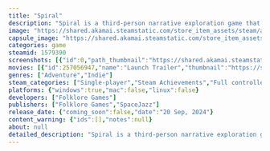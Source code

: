 ```yaml
---
title: "Spiral"
description: "Spiral is a third-person narrative exploration game that shares a poetic vision of cognitive degeneration. Step into the shoes of Bernard as you help him and support him while braving his unravelling mind and reliving his most treasured moments."
image: "https://shared.akamai.steamstatic.com/store_item_assets/steam/apps/1579390/header.jpg?t=1728140862"
capsule_image: "https://shared.akamai.steamstatic.com/store_item_assets/steam/apps/1579390/capsule_231x87.jpg?t=1728140862"
categories: game
steamid: 1579390
screenshots: [{"id":0,"path_thumbnail":"https://shared.akamai.steamstatic.com/store_item_assets/steam/apps/1579390/ss_da0c14b6f7bf932e1aa6322cdb94015349926010.600x338.jpg?t=1728140862","path_full":"https://shared.akamai.steamstatic.com/store_item_assets/steam/apps/1579390/ss_da0c14b6f7bf932e1aa6322cdb94015349926010.1920x1080.jpg?t=1728140862"},{"id":1,"path_thumbnail":"https://shared.akamai.steamstatic.com/store_item_assets/steam/apps/1579390/ss_135279ac781318b5ed6fb30093fc2af28ab2807b.600x338.jpg?t=1728140862","path_full":"https://shared.akamai.steamstatic.com/store_item_assets/steam/apps/1579390/ss_135279ac781318b5ed6fb30093fc2af28ab2807b.1920x1080.jpg?t=1728140862"},{"id":2,"path_thumbnail":"https://shared.akamai.steamstatic.com/store_item_assets/steam/apps/1579390/ss_acc19307a01803e34db172f01ee1be10bae44963.600x338.jpg?t=1728140862","path_full":"https://shared.akamai.steamstatic.com/store_item_assets/steam/apps/1579390/ss_acc19307a01803e34db172f01ee1be10bae44963.1920x1080.jpg?t=1728140862"},{"id":3,"path_thumbnail":"https://shared.akamai.steamstatic.com/store_item_assets/steam/apps/1579390/ss_463e49b32a41c9c2c923bf8d789b52d8fbfc7fdb.600x338.jpg?t=1728140862","path_full":"https://shared.akamai.steamstatic.com/store_item_assets/steam/apps/1579390/ss_463e49b32a41c9c2c923bf8d789b52d8fbfc7fdb.1920x1080.jpg?t=1728140862"},{"id":4,"path_thumbnail":"https://shared.akamai.steamstatic.com/store_item_assets/steam/apps/1579390/ss_ee410eaa7cd263a862b8881d6a003b4965f1d2a5.600x338.jpg?t=1728140862","path_full":"https://shared.akamai.steamstatic.com/store_item_assets/steam/apps/1579390/ss_ee410eaa7cd263a862b8881d6a003b4965f1d2a5.1920x1080.jpg?t=1728140862"},{"id":5,"path_thumbnail":"https://shared.akamai.steamstatic.com/store_item_assets/steam/apps/1579390/ss_ab186e31e4c1aeefc65775d9e63e49a117f5c010.600x338.jpg?t=1728140862","path_full":"https://shared.akamai.steamstatic.com/store_item_assets/steam/apps/1579390/ss_ab186e31e4c1aeefc65775d9e63e49a117f5c010.1920x1080.jpg?t=1728140862"},{"id":6,"path_thumbnail":"https://shared.akamai.steamstatic.com/store_item_assets/steam/apps/1579390/ss_a3bbb9624d1db3953a75b07eb494bf3d17b89b5a.600x338.jpg?t=1728140862","path_full":"https://shared.akamai.steamstatic.com/store_item_assets/steam/apps/1579390/ss_a3bbb9624d1db3953a75b07eb494bf3d17b89b5a.1920x1080.jpg?t=1728140862"},{"id":7,"path_thumbnail":"https://shared.akamai.steamstatic.com/store_item_assets/steam/apps/1579390/ss_3ac820e8c0cae83213274e3eaa81792118e8e940.600x338.jpg?t=1728140862","path_full":"https://shared.akamai.steamstatic.com/store_item_assets/steam/apps/1579390/ss_3ac820e8c0cae83213274e3eaa81792118e8e940.1920x1080.jpg?t=1728140862"},{"id":8,"path_thumbnail":"https://shared.akamai.steamstatic.com/store_item_assets/steam/apps/1579390/ss_1ac35defba02fb69043e754d543ee858ddcf53dd.600x338.jpg?t=1728140862","path_full":"https://shared.akamai.steamstatic.com/store_item_assets/steam/apps/1579390/ss_1ac35defba02fb69043e754d543ee858ddcf53dd.1920x1080.jpg?t=1728140862"},{"id":9,"path_thumbnail":"https://shared.akamai.steamstatic.com/store_item_assets/steam/apps/1579390/ss_e80b783c0e5ae89c57eb4356eb288776ca75c791.600x338.jpg?t=1728140862","path_full":"https://shared.akamai.steamstatic.com/store_item_assets/steam/apps/1579390/ss_e80b783c0e5ae89c57eb4356eb288776ca75c791.1920x1080.jpg?t=1728140862"},{"id":10,"path_thumbnail":"https://shared.akamai.steamstatic.com/store_item_assets/steam/apps/1579390/ss_c2960338c64b2c49d72ff5b223249145d844c595.600x338.jpg?t=1728140862","path_full":"https://shared.akamai.steamstatic.com/store_item_assets/steam/apps/1579390/ss_c2960338c64b2c49d72ff5b223249145d844c595.1920x1080.jpg?t=1728140862"}]
movies: [{"id":257056947,"name":"Launch Trailer","thumbnail":"https://shared.akamai.steamstatic.com/store_item_assets/steam/apps/257056947/movie.293x165.jpg?t=1726843582","webm":{"480":"http://video.akamai.steamstatic.com/store_trailers/257056947/movie480_vp9.webm?t=1726843582","max":"http://video.akamai.steamstatic.com/store_trailers/257056947/movie_max_vp9.webm?t=1726843582"},"mp4":{"480":"http://video.akamai.steamstatic.com/store_trailers/257056947/movie480.mp4?t=1726843582","max":"http://video.akamai.steamstatic.com/store_trailers/257056947/movie_max.mp4?t=1726843582"},"highlight":true},{"id":257041032,"name":"Trailer - Launch Date","thumbnail":"https://shared.akamai.steamstatic.com/store_item_assets/steam/apps/257041032/movie.293x165.jpg?t=1722029332","webm":{"480":"http://video.akamai.steamstatic.com/store_trailers/257041032/movie480_vp9.webm?t=1722029332","max":"http://video.akamai.steamstatic.com/store_trailers/257041032/movie_max_vp9.webm?t=1722029332"},"mp4":{"480":"http://video.akamai.steamstatic.com/store_trailers/257041032/movie480.mp4?t=1722029332","max":"http://video.akamai.steamstatic.com/store_trailers/257041032/movie_max.mp4?t=1722029332"},"highlight":true},{"id":257032922,"name":"Trailer - Friends","thumbnail":"https://shared.akamai.steamstatic.com/store_item_assets/steam/apps/257032922/movie.293x165.jpg?t=1718976713","webm":{"480":"http://video.akamai.steamstatic.com/store_trailers/257032922/movie480_vp9.webm?t=1718976713","max":"http://video.akamai.steamstatic.com/store_trailers/257032922/movie_max_vp9.webm?t=1718976713"},"mp4":{"480":"http://video.akamai.steamstatic.com/store_trailers/257032922/movie480.mp4?t=1718976713","max":"http://video.akamai.steamstatic.com/store_trailers/257032922/movie_max.mp4?t=1718976713"},"highlight":true},{"id":256828713,"name":"Spiral Trailer","thumbnail":"https://shared.akamai.steamstatic.com/store_item_assets/steam/apps/256828713/movie.293x165.jpg?t=1693507254","webm":{"480":"http://video.akamai.steamstatic.com/store_trailers/256828713/movie480_vp9.webm?t=1693507254","max":"http://video.akamai.steamstatic.com/store_trailers/256828713/movie_max_vp9.webm?t=1693507254"},"mp4":{"480":"http://video.akamai.steamstatic.com/store_trailers/256828713/movie480.mp4?t=1693507254","max":"http://video.akamai.steamstatic.com/store_trailers/256828713/movie_max.mp4?t=1693507254"},"highlight":true},{"id":256876852,"name":"Teaser - Demo","thumbnail":"https://shared.akamai.steamstatic.com/store_item_assets/steam/apps/256876852/movie.293x165.jpg?t=1646674181","webm":{"480":"http://video.akamai.steamstatic.com/store_trailers/256876852/movie480_vp9.webm?t=1646674181","max":"http://video.akamai.steamstatic.com/store_trailers/256876852/movie_max_vp9.webm?t=1646674181"},"mp4":{"480":"http://video.akamai.steamstatic.com/store_trailers/256876852/movie480.mp4?t=1646674181","max":"http://video.akamai.steamstatic.com/store_trailers/256876852/movie_max.mp4?t=1646674181"},"highlight":true}]
genres: ["Adventure","Indie"]
steam_categories: ["Single-player","Steam Achievements","Full controller support","Steam Cloud","Family Sharing"]
platforms: {"windows":true,"mac":false,"linux":false}
developers: ["Folklore Games"]
publishers: ["Folklore Games","SpaceJazz"]
release_date: {"coming_soon":false,"date":"20 Sep, 2024"}
content_warning: {"ids":[],"notes":null}
about: null
detailed_description: "Spiral is a third-person narrative exploration game that shares a poetic vision of cognitive degeneration. Step into the shoes of Bernard as you help him and support him while braving his unravelling mind and reliving his most treasured moments.<br><br><img class=\"bb_img\" src=\"https://shared.akamai.steamstatic.com/store_item_assets/steam/apps/1579390/extras/Stepintooption.png?t=1728140862\" /><br><i>Somewhere in the distance, the sound of a train whistle can be heard. You’re meant to be somewhere, but you’re not quite ready. A staircase lies before you, doors that feel vaguely familiar are scattered along it and leading you further down…what adventures will they take you on?</i><br><br><img class=\"bb_img\" src=\"https://shared.akamai.steamstatic.com/store_item_assets/steam/apps/1579390/extras/arbre.gif?t=1728140862\" /><br><br>Meet Bernard Penfield…writer-at-heart, introspective soul, roleplaying-veteran, professional dog-petter, comforts-of-home lover -- and your companion throughout this story! Walk alongside Bernard as you help him navigate the increasing instability of his mind and reconnect him with memories from his past. <br><br><img class=\"bb_img\" src=\"https://shared.akamai.steamstatic.com/store_item_assets/steam/apps/1579390/extras/ExploreRich.png?t=1728140862\" /><br>Navigate the years as you experience Bernard’s story through 5 different stages of life; from the imagination and wonder of childhood to forging friendships in teenagehood, from the struggles of adulting to growing wiser. <br><br><img class=\"bb_img\" src=\"https://shared.akamai.steamstatic.com/store_item_assets/steam/apps/1579390/extras/Transformation.gif?t=1728140862\" /><br><br><img class=\"bb_img\" src=\"https://shared.akamai.steamstatic.com/store_item_assets/steam/apps/1579390/extras/Fallinlove.png?t=1728140862\" /><br>What would our fondest memories be without the people who helped make them? Find peace at the Penfield cabin during cozy family campfires and fishing trips, or explore the enchanting library lovingly taken care of by Bernard’s mom. Spend lazy, sunny days flying kites with Bern’s childhood friend Emily and let your imagination run wild during thrilling Castles &amp; Creatures games with a crew of charming kids who’ll win your heart.<br> <br><img class=\"bb_img\" src=\"https://shared.akamai.steamstatic.com/store_item_assets/steam/apps/1579390/extras/music.gif?t=1728140862\" /><br><br><img class=\"bb_img\" src=\"https://shared.akamai.steamstatic.com/store_item_assets/steam/apps/1579390/extras/bethere.png?t=1728140862\" /><br>Everything has a beginning, a middle and an end. As you progress further into Bernard’s mind, the cognitive degeneration begins altering his perspective. Affecting everything from how Bernard tells his story to how you play the game. See the visuals and hear the music slip through your fingers while you try to grasp what's left of his memories. Be there for him, remember him, and tell him when he won't be able to do it himself.<br><br><img class=\"bb_img\" src=\"https://shared.akamai.steamstatic.com/store_item_assets/steam/apps/1579390/extras/deconstruction.gif?t=1728140862\" /><br><br>Fulfill Bernard’s wish by helping him to remember, even when he cannot. Explore memories to their fullest and discover moments hidden in plain sight to strengthen Bernard’s connection to his mind and slow down the degeneration.<br><br>FEATURES<br><ul class=\"bb_ul\"><li>Spend 8-10 hours to experience nineteen fully explorable memories. </li></ul><ul class=\"bb_ul\"><li>Meet a diverse + vibrant cast of characters (fully voice-acted in both English and French).</li></ul><ul class=\"bb_ul\"><li>Impact an emotionally rich story with your exploration and dedication.</li></ul><ul class=\"bb_ul\"><li>Put yourself in Bernard’s shoes with several mini-games tailored to his memories.</li></ul><ul class=\"bb_ul\"><li>Enjoy a charming, original soundtrack composed to accompany you in Spiral!</li></ul>"
---
```


